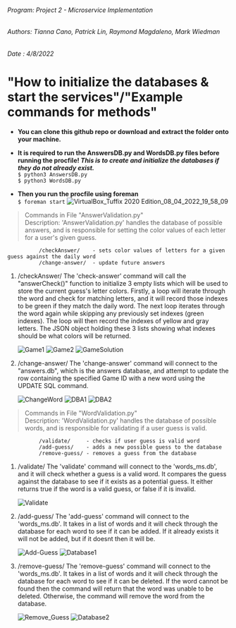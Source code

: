 ###### Program: Project 2 - Microservice Implementation
###### Authors: Tianna Cano, Patrick Lin, Raymond Magdaleno, Mark Wiedman
###### Date   : 4/8/2022

# "How to initialize the databases & start the services"/"Example commands for methods"
- **You can clone this github repo or download and extract the folder onto your machine.**

- **It is required to run the AnswersDB.py and WordsDB.py files before running the procfile! _This is to create and initialize the databases if they do not already exist._**
<br> `$ python3 AnswersDB.py`
<br> `$ python3 WordsDB.py`

- **Then you run the procfile using foreman**
<br> `$ foreman start`
![VirtualBox_Tuffix 2020 Edition_08_04_2022_19_58_09](https://user-images.githubusercontent.com/39601543/162554364-03d65d09-02ec-4de7-83a5-5adcbb0efc2d.png)


> Commands in File "AnswerValidation.py"<br>
> Description: 'AnswerValidation.py' handles the database of possible answers, and is responsible for
              setting the color values of each letter for a user's given guess.
              
              /checkAnswer/    - sets color values of letters for a given guess against the daily word
              /change-answer/  - update future answers

1. /checkAnswer/
      The 'check-answer' command will call the "answerCheck()" function to initialize 3 empty
   lists which will be used to store the current guess's letter colors.  Firstly, a loop
   will iterate through the word and check for matching letters, and it will record those indexes to
   be green if they match the daily word.  The next loop iterates through the word again while skipping
   any previously set indexes (green indexes).  The loop will then record the indexes of yellow and gray
   letters.  The JSON object holding these 3 lists showing what indexes should be what colors will be returned.
   
   ![Game1](https://user-images.githubusercontent.com/39601543/162555378-559a8df8-fec9-4eea-b641-0cad3bc822e6.png)
   ![Game2](https://user-images.githubusercontent.com/39601543/162555394-7ddcbe9c-501a-41c0-a9db-c8b0362bf823.png)
   ![GameSolution](https://user-images.githubusercontent.com/39601543/162555413-3daf41c0-a23e-47c6-b8f6-09cecc682c79.png)
   
2. /change-answer/
      The 'change-answer' command will connect to the "answers.db", which is the answers database, 
   and attempt to update the row containing the specified Game ID with a new word using the UPDATE SQL command.
   
   ![ChangeWord](https://user-images.githubusercontent.com/39601543/162555424-1e28ee79-c2f7-4078-ab45-7944017b405d.png)
   ![DBA1](https://user-images.githubusercontent.com/39601543/162555430-b365e090-fc0e-4203-afa7-cfb57e4ba6cf.png)
   ![DBA2](https://user-images.githubusercontent.com/39601543/162555440-afd352f3-9813-4f5e-be86-8d4de8b09d40.png)

> Commands in File "WordValidation.py" <br>
> Description: 'WordValidation.py' handles the database of possible words, and is responsible for
              validating if a user guess is valid.

              /validate/     - checks if user guess is valid word
              /add-guess/    - adds a new possible guess to the database
              /remove-guess/ - removes a guess from the database

1. /validate/
      The 'validate' command will connect to the 'words_ms.db', and it will check whether a guess is a
    valid word.  It compares the guess against the database to see if it exists as a potential guess. It either returns true if the word is a valid guess, or false if it is invalid.
    
    ![Validate](https://user-images.githubusercontent.com/39601543/162555446-a85782bd-295c-4ec5-9f52-d6e8f65c33f8.png)
    
2. /add-guess/
      The 'add-guess' command will connect to the 'words_ms.db'. It takes in a list of words and it will check through the database
    for each word to see if it can be added.  If it already exists it will not be added, but if it doesnt
    then it will be.
    
    ![Add-Guess](https://user-images.githubusercontent.com/39601543/162555453-3084ad0f-e01d-4a4f-9a51-950a874501d1.png)
    ![Database1](https://user-images.githubusercontent.com/39601543/162555464-51d1fdf7-7b4c-4df8-ad75-c2254745a089.png)

3. /remove-guess/
      The 'remove-guess' command will connect to the 'words_ms.db'. It takes in a list of words and it will check through the database
    for each word to see if it can be deleted.  If the word cannot be found then the command will return
    that the word was unable to be deleted.  Otherwise, the command will remove the word from the database.

    ![Remove_Guess](https://user-images.githubusercontent.com/39601543/162555473-22d69a97-aca0-4de3-83a5-522a66c5194d.png)
    ![Database2](https://user-images.githubusercontent.com/39601543/162555483-dda06801-d110-4e2e-a125-af797f46cd33.png)
